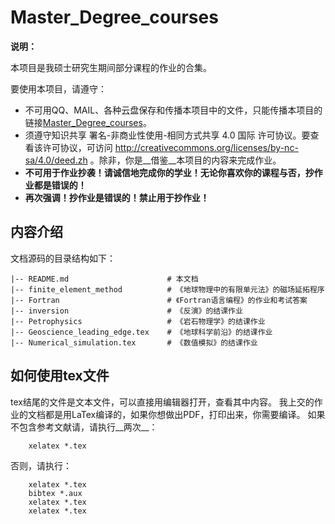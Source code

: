 # Master_Degree_courses

**说明：**

本项目是我硕士研究生期间部分课程的作业的合集。

要使用本项目，请遵守：

  * 不可用QQ、MAIL、各种云盘保存和传播本项目中的文件，只能传播本项目的链接[Master_Degree_courses](https://github.com/PeterPanwl/Master_Degree_courses)。
  * 须遵守知识共享 署名-非商业性使用-相同方式共享 4.0 国际 许可协议。要查看该许可协议，可访问 http://creativecommons.org/licenses/by-nc-sa/4.0/deed.zh 。除非，你是__借鉴__本项目的内容来完成作业。
  * __不可用于作业抄袭！请诚信地完成你的学业！无论你喜欢你的课程与否，抄作业都是错误的！__
  * __再次强调！抄作业是错误的！禁止用于抄作业！__

## 内容介绍 ##

文档源码的目录结构如下：

    |-- README.md                      # 本文档
    |-- finite_element_method          # 《地球物理中的有限单元法》的磁场延拓程序
    |-- Fortran                        # 《Fortran语言编程》的作业和考试答案
    |-- inversion                      # 《反演》的结课作业
    |-- Petrophysics                   # 《岩石物理学》的结课作业
    |-- Geoscience_leading_edge.tex    # 《地球科学前沿》的结课作业
    |-- Numerical_simulation.tex       # 《数值模拟》的结课作业

## 如何使用tex文件
tex结尾的文件是文本文件，可以直接用编辑器打开，查看其中内容。
我上交的作业的文档都是用LaTex编译的，如果你想做出PDF，打印出来，你需要编译。
如果不包含参考文献请，请执行__两次__：

        xelatex *.tex

否则，请执行：

        xelatex *.tex
        bibtex *.aux
        xelatex *.tex
        xelatex *.tex
